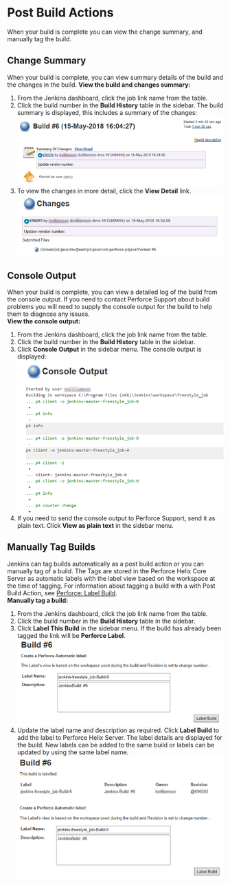 ﻿# Post Build Actions
When your build is complete you can view the change summary, and manually tag the build. 

## Change Summary
When your build is complete, you can view summary details of the build and the changes in the build. 
**View the build and changes summary:** 
1. From the Jenkins dashboard, click the job link name from the table. 
2. Click the build number in the **Build History** table in the sidebar. 
The build summary is displayed, this includes a summary of the changes:
![Build Summary](images/summaryC.png)
3. To view the changes in more detail, click the **View Detail** link. 
![Changes](images/detailC.png)

## Console Output
When your build is complete, you can view a detailed log of the build from the console output. If you need to contact Perforce Support about build problems you will need to supply the console output for the build to help them to diagnose any issues.  
**View the console output:** 
1. From the Jenkins dashboard, click the job link name from the table. 
2. Click the build number in the **Build History** table in the sidebar. 
3. Click **Console Output** in the sidebar menu.
The console output is displayed:
![Console Output](images/consoleoutput.png)
4. If you need to send the console output to Perforce Support, send it as plain text. Click **View as plain text** in the sidebar menu.  

## Manually Tag Builds
Jenkins can tag builds automatically as a post build action or you can manually tag of a build. The Tags are stored in the Perforce Helix Core Server as automatic labels with the label view based on the workspace at the time of tagging.
For information about tagging a build with a with Post Build Action, see [Perforce: Label Build](POSTBUILDACTIONLABELBUILD.md).  
**Manually tag a build:** 
1. From the Jenkins dashboard, click the job link name from the table. 
2. Click the build number in the **Build History** table in the sidebar. 
3. Click **Label This Build** in the sidebar menu. If the build has already been tagged the link will be **Perforce Label**.
![Label Details](images/labelT.png)
4. Update the label name and description as required. Click **Label Build** to add the label to Perforce Helix Server. The label details are displayed for the build. New labels can be added to the same build or labels can be updated by using the same label name. 
![Label Details](images/updateT.png)

